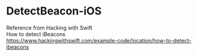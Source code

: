 # DetectBeacon-iOS

Reference from Hacking with Swift <br />
How to detect iBeacons <br />
https://www.hackingwithswift.com/example-code/location/how-to-detect-ibeacons<br/>
